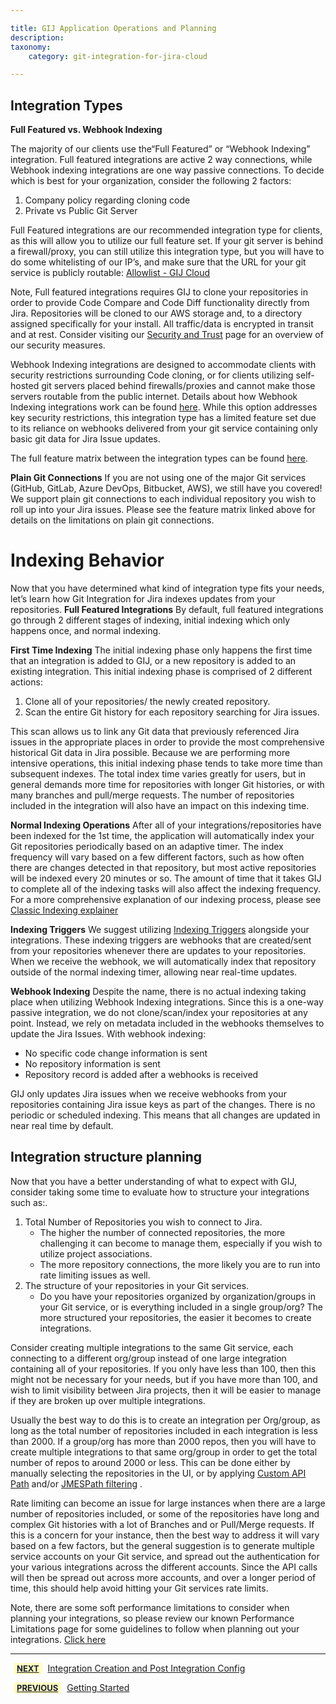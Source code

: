 ```yaml
---

title: GIJ Application Operations and Planning
description:
taxonomy:
    category: git-integration-for-jira-cloud

---
```

## Integration Types
**Full Featured vs. Webhook Indexing**

The majority of our clients use the“Full Featured” or “Webhook Indexing” integration. Full featured integrations are active 2 way connections, while Webhook indexing integrations are one way passive connections. To decide which is best for your organization, consider the following 2 factors:

1. Company policy regarding cloning code
2. Private vs Public Git Server

Full Featured integrations are our recommended integration type for clients, as this will allow you to utilize our full feature set. If your git server is behind a firewall/proxy, you can still utilize this integration type, but you will have to do some whitelisting of our IP’s, and make sure that the URL for your git service is publicly routable: [Allowlist - GIJ Cloud](https://help.gitkraken.com/git-integration-for-jira-cloud/allow-list-whitelist-bigbrassband-cloud-gij-cloud/)

Note, Full featured integrations requires GIJ to clone your repositories in order to provide Code Compare and Code Diff functionality directly from Jira. Repositories will be cloned to our AWS storage and, to a directory assigned specifically for your install. All traffic/data is encrypted in transit and at rest. Consider visiting our [Security and Trust](https://www.gitkraken.com/git-integration-for-jira/security-and-trust) page for an overview of our security measures. 

Webhook Indexing integrations are designed to accommodate clients with security restrictions surrounding Code cloning, or for clients utilizing self-hosted git servers placed behind firewalls/proxies and cannot make those servers routable from the public internet. Details about how Webhook Indexing integrations work can be found [here](https://help.gitkraken.com/git-integration-for-jira-cloud/webhook-indexing-explainer-gij-cloud/). While this option addresses key security restrictions, this integration type has a limited feature set due to its reliance on webhooks delivered from your git service containing only basic git data for Jira Issue updates. 

The full feature matrix between the integration types can be found [here](https://help.gitkraken.com/git-integration-for-jira-cloud/feature-matrix-of-git-integration-for-jira-cloud-gij-cloud/).


**Plain Git Connections**
If you are not using one of the major Git services (GitHub, GitLab, Azure DevOps, Bitbucket,  AWS), we still have you covered! We support plain git connections to each individual repository you wish to roll up into your Jira issues. Please see the feature matrix linked above for details on the limitations on plain git connections.

# Indexing Behavior
Now that you have determined what kind of integration type fits your needs, let’s learn how Git Integration for Jira indexes updates from your repositories.
**Full Featured Integrations**
By default, full featured integrations go through 2 different stages of indexing, initial indexing which only happens once, and normal indexing.

**First Time Indexing**
The initial indexing phase only happens the first time that an integration is added to GIJ, or a new repository is added to an existing integration. This initial indexing phase is comprised of 2 different actions:

1. Clone all of your repositories/ the newly created repository. 
2. Scan the entire Git history for each repository searching for Jira issues.

This scan allows us to link any Git data that previously referenced Jira issues in the appropriate places in order to provide the most comprehensive historical Git data in Jira possible. Because we are performing more intensive operations, this initial indexing phase tends to take more time than subsequent indexes. The total index time varies greatly for users, but in general demands more time for repositories with  longer Git histories, or with many branches and pull/merge requests. The number of repositories included in the integration will also have an impact on this indexing time.

**Normal Indexing Operations**
After all of your integrations/repositories have been indexed for the 1st time, the application will automatically index your Git repositories periodically based on an adaptive timer. The index frequency will vary based on a few different factors, such as how often there are changes detected in that repository, but most active repositories will be indexed every 20 minutes or so. The amount of time that it takes GIJ to complete all of the indexing tasks will also affect the indexing frequency. For a more comprehensive explanation of our indexing process, please see [Classic Indexing explainer](https://help.gitkraken.com/git-integration-for-jira-cloud/classic-indexing-explainer-gij-cloud/)

**Indexing Triggers**
We suggest utilizing [Indexing Triggers](https://help.gitkraken.com/git-integration-for-jira-cloud/indexing-triggers-gij-cloud/) alongside your integrations. These indexing triggers are webhooks that are created/sent from your repositories whenever there are updates to your repositories. When we receive the webhook, we will automatically index that repository outside of the normal indexing timer, allowing near real-time updates.

**Webhook Indexing**
Despite the name, there is no actual indexing taking place when utilizing Webhook Indexing integrations. Since this is a one-way passive integration, we do not clone/scan/index your repositories at any point. Instead, we rely on metadata included in the webhooks themselves to update the Jira Issues. With webhook indexing:

- No specific code change information is sent 
- No repository information is sent 
- Repository record is added after a webhooks is received

GIJ only updates Jira issues when we receive webhooks from your repositories containing Jira issue keys as part of the changes. There is no periodic or scheduled indexing. This means that all changes are updated in near real time by default.


## Integration structure planning
Now that you have a better understanding of what to expect with GIJ, consider taking some time to evaluate how to structure your integrations such as:. 
1. Total Number of Repositories you wish to connect to Jira.
    - The higher the number of connected repositories, the more challenging it can become to manage them, especially if you wish to utilize project associations. 
    - The more repository connections, the more likely you are to run into rate limiting issues as well.
2. The structure of your repositories in your Git services. 
    - Do you have your repositories organized by organization/groups in your Git service, or is everything included in a single group/org? The more structured your repositories, the easier it becomes to create integrations.

Consider creating multiple integrations to the same Git service, each connecting to a different org/group instead of one large integration containing all of your repositories. If you only have less than 100, then this might not be necessary for your needs, but if you have more than 100, and wish to limit visibility between Jira projects, then it will be easier to manage if they are broken up over multiple integrations.

Usually the best way to do this is to create an integration per Org/group, as long as the total number of repositories included in each integration is less than 2000. If a group/org has more than 2000 repos, then you will have to create multiple integrations to that same org/group in order to get the total number of repos to around 2000 or less. This can be done either by manually selecting the repositories in the UI, or by applying [Custom API Path](https://help.gitkraken.com/git-integration-for-jira-cloud/working-with-custom-api-path-gij-cloud/) and/or [JMESPath filtering](https://help.gitkraken.com/git-integration-for-jira-cloud/working-with-jmespath-filters-gij-cloud/) .

Rate limiting can become an issue for large instances when there are a large number of repositories included, or some of the repositories have long and complex Git histories with a lot of Branches and or Pull/Merge requests. If this is a concern for your instance, then the best way to address it will vary based on a few factors, but the general suggestion is to generate multiple service accounts on your Git service, and spread out the authentication for your various integrations across the different accounts. Since the API calls will then be spread out across more accounts, and over a longer period of time, this should help avoid hitting your Git services rate limits.

<div class="bbb-callout bbb--info">
    <div class="irow">
    <div class="ilogobox">
        <span class="logoimg"></span>
    </div>
    <div class="imsgbox">
        
Note, there are some soft performance limitations to consider when planning your integrations, so please review our known Performance Limitations page for some guidelines to follow when planning out your integrations. <a href='/git-integration-for-jira-cloud/known-performance-limitations-gij-cloud/'>Click here</a>
    </div>
    </div>
</div>

___

[<b style='background-color:#FFFCC3; padding:1px 5px; color:#181D28; border-radius:3px; margin: 0 5px; font-size: small;'>NEXT</b>](/git-integration-for-jira-cloud/Getting-Started-Guide-Integration-Creation-Post-Integration-Config) <a href="https://help.gitkraken.com/git-integration-for-jira-cloud/Getting-Started-Guide-Integration-Creation-Post-Integration-Config/">Integration Creation and Post Integration Config</a>

[<b style='background-color:#FFFCC3; padding:1px 5px; color:#181D28; border-radius:3px; margin: 0 5px; font-size: small;'>PREVIOUS</b>](/git-integration-for-jira-cloud/Getting-Started-Guide/) <a href="https://help.gitkraken.com/git-integration-for-jira-cloud/Getting-Started-Guide/">Getting Started</a>
